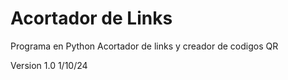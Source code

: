 # Acortador de Links
Programa en Python
Acortador de links y creador de codigos QR

Version 1.0 
1/10/24